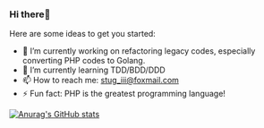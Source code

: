 ### Hi there👋


Here are some ideas to get you started:

- 🔭 I’m currently working on refactoring legacy codes, especially converting PHP codes to Golang.
- 🌱 I’m currently learning TDD/BDD/DDD
- 📫 How to reach me: stug_iii@foxmail.com
- ⚡ Fun fact: PHP is the greatest programming language!

[![Anurag's GitHub stats](https://github-readme-stats.vercel.app/api?username=StuGRua)](https://github.com/anuraghazra/github-readme-stats)


